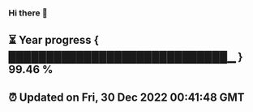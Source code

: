 ### Hi there 👋
⏳ Year progress { █████████████████████████████▁ } 99.46 %
---
⏰ Updated on Fri, 30 Dec 2022 00:41:48 GMT
---
